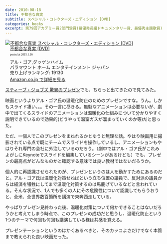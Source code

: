 ```yaml
---
date: 2010-08-18
title: 不都合な真実
subtitle: スペシャル・コレクターズ・エディション [DVD]
categories: books
excerpt: 第79回アカデミー賞2部門受賞(最優秀長編ドキュメンタリー賞、最優秀主題歌賞)!!
---
```


<div class="azlink-box"><div class="azlink-image" style="float:left"><a href="http://www.amazon.co.jp/exec/obidos/ASIN/B00KUNZXNG/warikiru-22/" name="azlinklink" target="_blank"><img src="http://ecx.images-amazon.com/images/I/51NKLOgFHYL._SL160_.jpg" alt="不都合な真実 スペシャル・コレクターズ・エディション [DVD]" style="border:none" /></a></div><div class="azlink-info" style="float:left;margin-left:15px;line-height:120%"><div class="azlink-name" style="margin-bottom:10px;line-height:120%"><a href="http://www.amazon.co.jp/exec/obidos/ASIN/B00KUNZXNG/warikiru-22/" name="azlinklink" target="_blank">不都合な真実 [DVD]</a><div class="azlink-powered-date" style="font-size:7pt;margin-top:5px;font-family:verdana;line-height:120%">posted at 2015.1.16</div></div><div class="azlink-detail">アル・ゴア,グッゲンハイム<br />パラマウント ホーム エンタテインメント ジャパン<br />売り上げランキング: 19130<br /></div><div class="azlink-link" style="margin-top:5px"><a href="http://www.amazon.co.jp/exec/obidos/ASIN/B00KUNZXNG/warikiru-22/" target="_blank">Amazon.co.jp で詳細を見る</a></div></div><div class="azlink-footer" style="clear:left"></div></div>

[スティーブ・ジョブズ 驚異のプレゼン](/mol/log/presentation-secrets-of-steve-job/)でも、ちらっと出てきたので見てみた。

映画というよりアル・ゴア氏の温暖化防止のためのプレゼンですな。うん。しかもスライド凄い。。。その一言に尽きる。無駄なアニメーションは必要ないが、劇中で出てくるスライドのアニメーションは温暖化の仕組みについて分かりやすく説明できているので効果的(どうやって温室ガスが溜まっていくのか等)だと思った。

ただ、一個人でこのプレゼンをまねれるかとゆうと無理な話。やはり映画用に撮影されている点で既にチームでスライドを操作しているし、アニメーションもやはりそれ専門の会社に外注しているのだろう。（劇中ではアル・ゴア氏がこれみよがしにKeynoteでスライドを編集しているシーンがあるけども）でも、プレゼンの最高点がどんなものかと確認する意味では良い教材ではないだろうか。

個人的に再認識させられたのが、プレゼンというのは人を動かすためにあるのだと。アル・ゴア氏は温暖化対策せねばという立ち位置の議員で、反対派の議員からは経済を犠牲にしてまで温暖化対策するのは馬鹿げているなどと言われている。そんな状況で、1人でも多くの人にその危険性について認識してもらうおうと、全米、全世界数百箇所を講演で東奔西走している。

やっぱりプレゼン見終わった後、温暖化対策について何かできることはないだろうかと考えてしまう時点で、このプレゼンの成功だと思うし、温暖化防止という1つのテーマで何回も何回も講演している様は共感を覚える。

プレゼンテーションというのはかくあるべきと、そのカッコよさだけでなく本質まで教えられた良い映画だった。